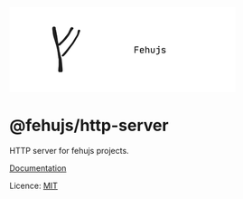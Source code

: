 ![Fehujs](https://raw.githubusercontent.com/fehujs/logos/refs/heads/main/fehu-banner.png)

# @fehujs/http-server

HTTP server for fehujs projects.

[Documentation](https://fehujs.github.io/docs/modules/http-server)

Licence: [MIT](https://github.com/fehujs/http-server/blob/main/LICENSE)
